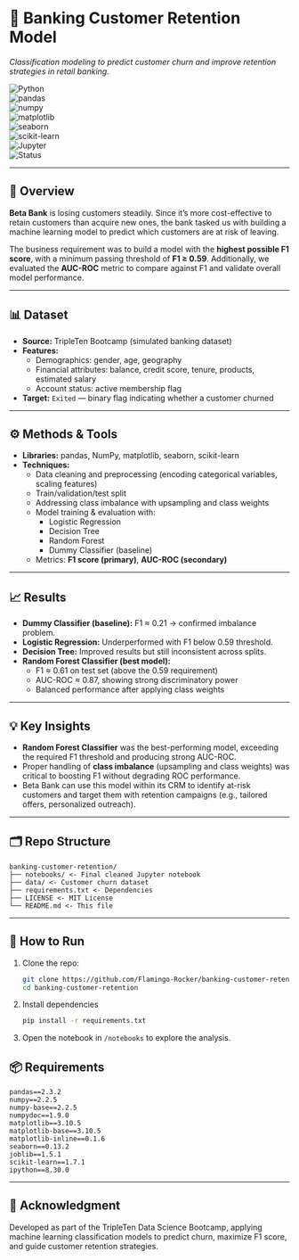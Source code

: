 # 🏦 Banking Customer Retention Model  
*Classification modeling to predict customer churn and improve retention strategies in retail banking.*  

![Python](https://img.shields.io/badge/Python-3.10-blue?logo=python)  
![pandas](https://img.shields.io/badge/pandas-EDA-green?logo=pandas)  
![numpy](https://img.shields.io/badge/numpy-Numerical-blue?logo=numpy)  
![matplotlib](https://img.shields.io/badge/matplotlib-Visualization-orange?logo=matplotlib)  
![seaborn](https://img.shields.io/badge/seaborn-EDA-blue?logo=python)  
![scikit-learn](https://img.shields.io/badge/scikit--learn-ML-orange?logo=scikit-learn)  
![Jupyter](https://img.shields.io/badge/Jupyter-Notebook-orange?logo=jupyter)  
![Status](https://img.shields.io/badge/Status-Completed-brightgreen)  

---

## 📌 Overview  
**Beta Bank** is losing customers steadily. Since it’s more cost-effective to retain customers than acquire new ones, the bank tasked us with building a machine learning model to predict which customers are at risk of leaving.  

The business requirement was to build a model with the **highest possible F1 score**, with a minimum passing threshold of **F1 ≥ 0.59**. Additionally, we evaluated the **AUC-ROC** metric to compare against F1 and validate overall model performance.  

---

## 📊 Dataset  
- **Source:** TripleTen Bootcamp (simulated banking dataset)  
- **Features:**  
  - Demographics: gender, age, geography  
  - Financial attributes: balance, credit score, tenure, products, estimated salary  
  - Account status: active membership flag  
- **Target:** `Exited` — binary flag indicating whether a customer churned  

---

## ⚙️ Methods & Tools  
- **Libraries:** pandas, NumPy, matplotlib, seaborn, scikit-learn  
- **Techniques:**  
  - Data cleaning and preprocessing (encoding categorical variables, scaling features)  
  - Train/validation/test split  
  - Addressing class imbalance with upsampling and class weights  
  - Model training & evaluation with:  
    - Logistic Regression  
    - Decision Tree  
    - Random Forest  
    - Dummy Classifier (baseline)  
  - Metrics: **F1 score (primary)**, **AUC-ROC (secondary)**  

---

## 📈 Results  
- **Dummy Classifier (baseline):** F1 ≈ 0.21 → confirmed imbalance problem.  
- **Logistic Regression:** Underperformed with F1 below 0.59 threshold.  
- **Decision Tree:** Improved results but still inconsistent across splits.  
- **Random Forest Classifier (best model):**  
  - F1 ≈ 0.61 on test set (above the 0.59 requirement)  
  - AUC-ROC ≈ 0.87, showing strong discriminatory power  
  - Balanced performance after applying class weights  

---

## 💡 Key Insights  
- **Random Forest Classifier** was the best-performing model, exceeding the required F1 threshold and producing strong AUC-ROC.  
- Proper handling of **class imbalance** (upsampling and class weights) was critical to boosting F1 without degrading ROC performance.  
- Beta Bank can use this model within its CRM to identify at-risk customers and target them with retention campaigns (e.g., tailored offers, personalized outreach).  

---

## 🗂 Repo Structure  
```
banking-customer-retention/
├── notebooks/ <- Final cleaned Jupyter notebook
├── data/ <- Customer churn dataset
├── requirements.txt <- Dependencies
├── LICENSE <- MIT License
└── README.md <- This file
```

---

## 🚀 How to Run  
1. Clone the repo:  
   ```bash
   git clone https://github.com/Flamingo-Rocker/banking-customer-retention.git
   cd banking-customer-retention
2. Install dependencies
    ```bash
    pip install -r requirements.txt
3. Open the notebook in `/notebooks` to explore the analysis.

## 📦 Requirements
```
pandas==2.3.2
numpy==2.2.5
numpy-base==2.2.5            
numpydoc==1.9.0            
matplotlib==3.10.5           
matplotlib-base==3.10.5           
matplotlib-inline==0.1.6
seaborn==0.13.2
joblib==1.5.1
scikit-learn==1.7.1         
ipython==8.30.0
```

---

## 🙏 Acknowledgment
Developed as part of the TripleTen Data Science Bootcamp, applying machine learning classification models to predict churn, maximize F1 score, and guide customer retention strategies.
